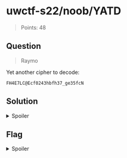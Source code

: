# uwctf-s22/noob/YATD

> Points: 48

## Question

> Raymo

Yet another cipher to decode:

```
FH4E7LC@Ecf0243hbfh37_ge35fcN
```

## Solution

<details>
  <summary>Spoiler</summary>

In line with the previous cipher challenge, we might think to try a ROT cipher. However, this ciphertext contains symbols, so that indicates the previous ROT13 will not work. Trying ROT47 (for printable ASCII characters) on the first five characters gives `uwctf`, providing an indication that this cipher will give the flag.

</details>

## Flag

<details>
  <summary>Spoiler</summary>

`uwctf{rot47_acb9379bf086bd74}`

</details>
